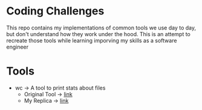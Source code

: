 # Coding Challenges

This repo contains my implementations of common tools we use day to day, but don't understand how they work under the hood. This is an attempt to recreate those tools while learning imporving my skills as a software engineer

# Tools 
* wc -> A tool to print stats about files
  * Original Tool -> [link](https://linux.die.net/man/1/wc)
  * My Replica -> [link](https://github.com/sriramr98/coding_challenges/tree/main/ccwc)

